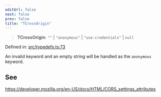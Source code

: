 ```yaml
---
editUrl: false
next: false
prev: false
title: "TCrossOrigin"
---
```


> **TCrossOrigin**: `""` \| `"anonymous"` \| `"use-credentials"` \| `null`

Defined in: [src/typedefs.ts:73](https://github.com/fabricjs/fabric.js/blob/8748628df7e9de00ba77413bfc3ad9e9fe9d4f30/src/typedefs.ts#L73)

An invalid keyword and an empty string will be handled as the `anonymous` keyword.

## See

https://developer.mozilla.org/en-US/docs/HTML/CORS_settings_attributes
